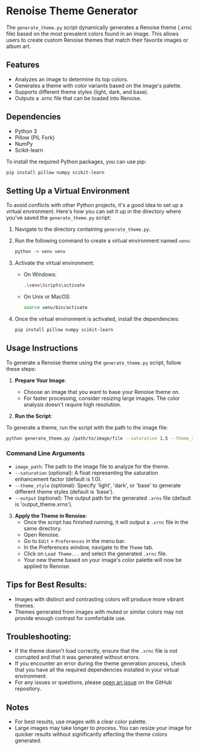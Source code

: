 # Renoise Theme Generator

The `generate_theme.py` script dynamically generates a Renoise theme (.xrnc file) based on the most prevalent colors found in an image. This allows users to create custom Renoise themes that match their favorite images or album art.

## Features

- Analyzes an image to determine its top colors.
- Generates a theme with color variants based on the image's palette.
- Supports different theme styles (light, dark, and base).
- Outputs a .xrnc file that can be loaded into Renoise.

## Dependencies

- Python 3
- Pillow (PIL Fork)
- NumPy
- Scikit-learn

To install the required Python packages, you can use pip:

```bash
pip install pillow numpy scikit-learn
```

## Setting Up a Virtual Environment

To avoid conflicts with other Python projects, it's a good idea to set up a virtual environment. Here's how you can set it up in the directory where you've saved the `generate_theme.py` script:

1. Navigate to the directory containing `generate_theme.py`.
2. Run the following command to create a virtual environment named `venv`:

    ```bash
    python -m venv venv
    ```

3. Activate the virtual environment:

    - On Windows:
        ```bash
        .\venv\Scripts\activate
        ```

    - On Unix or MacOS:
        ```bash
        source venv/bin/activate
        ```

4. Once the virtual environment is activated, install the dependencies:

    ```bash
    pip install pillow numpy scikit-learn
    ```
## Usage Instructions

To generate a Renoise theme using the `generate_theme.py` script, follow these steps:

1. **Prepare Your Image**:
   - Choose an image that you want to base your Renoise theme on.
   - For faster processing, consider resizing large images. The color analysis doesn't require high resolution.

2. **Run the Script**:

To generate a theme, run the script with the path to the image file:

```bash
python generate_theme.py /path/to/image/file --saturation 1.5 --theme_style base --output custom_theme.xrns
```
### Command Line Arguments

- `image_path`: The path to the image file to analyze for the theme.
- `--saturation` (optional): A float representing the saturation enhancement factor (default is 1.0).
- `--theme_style` (optional): Specify 'light', 'dark', or 'base' to generate different theme styles (default is 'base').
- `--output` (optional): The output path for the generated `.xrns` file (default is 'output_theme.xrns').

3. **Apply the Theme in Renoise**:
   - Once the script has finished running, it will output a `.xrnc` file in the same directory.
   - Open Renoise.
   - Go to `Edit` > `Preferences` in the menu bar.
   - In the Preferences window, navigate to the `Theme` tab.
   - Click on `Load Theme...` and select the generated `.xrnc` file.
   - Your new theme based on your image's color palette will now be applied to Renoise.

## Tips for Best Results:
- Images with distinct and contrasting colors will produce more vibrant themes.
- Themes generated from images with muted or similar colors may not provide enough contrast for comfortable use.

## Troubleshooting:
- If the theme doesn't load correctly, ensure that the `.xrnc` file is not corrupted and that it was generated without errors.
- If you encounter an error during the theme generation process, check that you have all the required dependencies installed in your virtual environment.
- For any issues or questions, please [open an issue](https://gitlab.com/rnsimgtotheme/RnsImgToTheme/-/issues) on the GitHub repository.

## Notes

- For best results, use images with a clear color palette.
- Large images may take longer to process. You can resize your image for quicker results without significantly affecting the theme colors generated.
